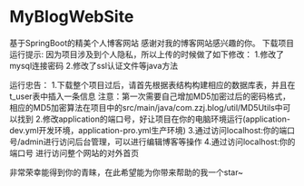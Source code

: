 # MyBlogWebSite
基于SpringBoot的精美个人博客网站
感谢对我的博客网站感兴趣的你。
下载项目运行提示:
  因为项目涉及到个人隐私，所以上传的时候做了如下修改：
    1.修改了mysql连接密码
    2.修改了ssl认证文件等java方法
    
运行忠告：
  1.下载整个项目过后，请首先根据表结构构建相应的数据库表，并且在t_user表中插入一条信息
    注意：第一次需要自己增加MD5加密过后的密码格式，相应的MD5加密算法在项目中的src/main/java/com.zzj.blog/util/MD5Utils中可以找到
  2.修改application的端口号，好让项目在你的电脑环境运行(application-dev.yml开发环境，application-pro.yml生产环境)
  3.通过访问localhost:你的端口号/admin进行访问后台管理，可以进行编辑博客等操作
  4.通过访问localhost:你的端口号 进行访问整个网站的对外首页
  
  
非常荣幸能得到你的青睐，在此希望能为你带来帮助的我一个star~
  
  
